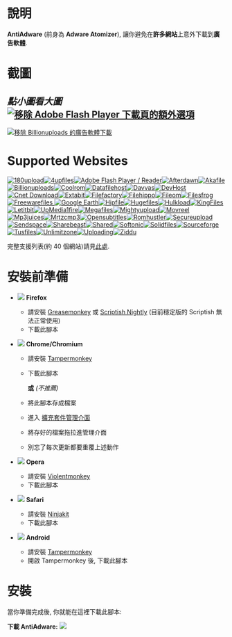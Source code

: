 
# 說明

**AntiAdware** (前身為 **Adware Atomizer**), 讓你避免在**許多網站**上意外下載到**廣告軟體**.

# 截圖
*點小圖看大圖*
[![移除 Adobe Flash Player 下載頁的額外選項](https://i.imgur.com/0JCE7DVh.png "移除 Adobe Flash Player 下載頁的額外選項")](https://i.imgur.com/0JCE7DV.png)
---------------------------------------
[![移除 Billionuploads 的廣告軟體下載](https://i.imgur.com/38XOaQfh.png "移除 Billionuploads 的廣告軟體下載")](https://i.imgur.com/38XOaQf.png)

# Supported Websites
[![180upload](https://i.imgur.com/dW7jcQ7.png "180upload")![4upfiles](https://i.imgur.com/QJhQFDP.png "4upfiles")![Adobe Flash Player / Reader](https://i.imgur.com/SvLjgIf.png "Adobe Flash Player / Reader")![Afterdawn](https://i.imgur.com/CDxX9AX.png "Afterdawn")![Akafile](https://i.imgur.com/4wVFAm8.png "Akafile")![Billionuploads](https://i.imgur.com/ZQtOjs7.png "Billionuploads")![Coolrom](https://i.imgur.com/ezguqmD.png "Coolrom")![Datafilehost](https://i.imgur.com/y5uKbBC.png "Datafilehost")![Davvas](https://i.imgur.com/Eh6QnwZ.png "Davvas")![DevHost](https://i.imgur.com/Eh6QnwZ.png "DevHost")![Cnet Download](https://i.imgur.com/B7nIZg7.png "Cnet Download")![Extabit](https://i.imgur.com/Eh6QnwZ.png "Extabit")![Filefactory](https://i.imgur.com/Eh6QnwZ.png "Filefactory")![Filehippo](https://i.imgur.com/ZeiBRrt.png "Filehippo")![Fileom](https://i.imgur.com/hP03uvp.png "Fileom")![Filesfrog](https://i.imgur.com/MgjmsIK.png "Filesfrog")![Freewarefiles](https://i.imgur.com/ST2ihXt.png "Freewarefiles")
![Google Earth](https://i.imgur.com/Ma9NZ6l.png "Google Earth")![Hipfile](https://i.imgur.com/Eh6QnwZ.png "Hipfile")![Hugefiles](https://i.imgur.com/ay3VE9G.png "Hugefiles")![Hulkload](https://i.imgur.com/9fYQMWz.png "Hulkload")![KingFiles](https://i.imgur.com/Eh6QnwZ.png "KingFiles")![Letitbit](https://i.imgur.com/eVRYCNs.png "Letitbit")![UpMedia1fire](https://i.imgur.com/AH8D75T.png "UpMedia1fire")![Megafiles](https://i.imgur.com/Eh6QnwZ.png "Megafiles")![Mightyupload](https://i.imgur.com/Eh6QnwZ.png "Mightyupload")![Movreel](https://i.imgur.com/Eh6QnwZ.png "Movreel")![Mp3juices](https://i.imgur.com/JWh9ddF.png "Mp3juices")![Mrtzcmp3](https://i.imgur.com/63ApdGD.png "Mrtzcmp3")![Opensubtitles](https://i.imgur.com/etDajvg.png "Opensubtitles")![Romhustler](https://i.imgur.com/wup392J.png "Romhustler")![Secureupload](https://i.imgur.com/eQ06o7i.png "Secureupload")![Sendspace](https://i.imgur.com/7gx1svU.png "Sendspace")![Sharebeast](https://i.imgur.com/PAUqYgu.png "Sharebeast")![Shared](https://i.imgur.com/onpVg02.png "Shared")![Softonic](https://i.imgur.com/zVF1jat.png "Softonic")![Solidfiles](https://i.imgur.com/rtXgrpz.png "Solidfiles")![Sourceforge](https://i.imgur.com/HKfnAiF.png "Sourceforge")![Tusfiles](https://i.imgur.com/7sZA4re.png "Tusfiles")![Unlimitzone](https://i.imgur.com/FLJWebZ.png "Unlimitzone")![Uploading](https://i.imgur.com/nf0jqv9.png "Uploading")![Ziddu](https://i.imgur.com/QESaPBE.png "Ziddu")](https://github.com/HandyUserscripts/AntiAdware/wiki/Supported-Websites)

完整支援列表(約 40 個網站)請見[此處](https://github.com/HandyUserscripts/AntiAdware/wiki/Supported-Websites).

# 安裝前準備

- ![](https://i.imgur.com/zD5npRg.png) **Firefox**
  - 請安裝 [Greasemonkey](https://addons.mozilla.org/firefox/addon/greasemonkey/) 或 [Scriptish Nightly](https://github.com/scriptish/scriptish-nightlies/releases) (目前穩定版的 Scriptish 無法正常使用)
  - 下載此腳本

- ![](https://i.imgur.com/IVru2Aw.png) **Chrome/Chromium**
  - 請安裝 [Tampermonkey](https://chrome.google.com/webstore/detail/tampermonkey/dhdgffkkebhmkfjojejmpbldmpobfkfo/)
  - 下載此腳本

    **或** *(不推薦)*

  - 將此腳本存成檔案
  - 進入 [擴充套件管理介面](https://i.imgur.com/8ALV1pq.png)
  - 將存好的檔案拖拉進管理介面
  - 別忘了每次更新都要重覆上述動作

- ![](https://i.imgur.com/P1R4aMx.png) **Opera**
  - 請安裝 [Violentmonkey](https://addons.opera.com/en/extensions/details/violent-monkey/)
  - 下載此腳本

- ![](https://i.imgur.com/pUhViGt.png) **Safari**
  - 請安裝 [Ninjakit](http://ss-o.net/safari/extension/NinjaKit.safariextz)
  - 下載此腳本

- ![](https://i.imgur.com/DDd2ihc.png) **Android**
  - 請安裝 [Tampermonkey](https://play.google.com/store/apps/details?id=net.biniok.tampermonkey)
  - 開啟 Tampermonkey 後, 下載此腳本

# 安裝

當你準備完成後, 你就能在這裡下載此腳本:

**下載 AntiAdware:** [![](https://i.imgur.com/0KCjrsZ.png)](https://bit.ly/AntiAdware)
